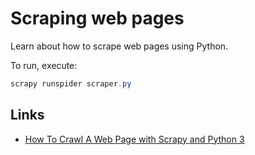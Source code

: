 # Scraping web pages

Learn about how to scrape web pages using Python.

To run, execute:

```powershell
scrapy runspider scraper.py
```

## Links

- [How To Crawl A Web Page with Scrapy and Python 3](https://www.digitalocean.com/community/tutorials/how-to-crawl-a-web-page-with-scrapy-and-python-3)
